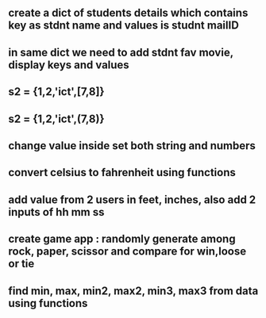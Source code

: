 ## create a dict of students details which contains key as stdnt name and values is studnt mailID
## in same dict we need to add stdnt fav movie, display keys and values
## s2 = {1,2,'ict',[7,8]}
## s2 = {1,2,'ict',(7,8)}
## change value inside set both string and numbers


## convert celsius to fahrenheit using functions
## add value from 2 users in feet, inches, also add 2 inputs of hh mm ss
## create game app : randomly generate among rock, paper, scissor and compare for win,loose or tie
## find min, max, min2, max2, min3, max3 from data using functions

